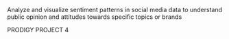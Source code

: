 Analyze and visualize sentiment patterns in social media data to understand public opinion and attitudes towards specific topics or brands  


PRODIGY PROJECT 4
